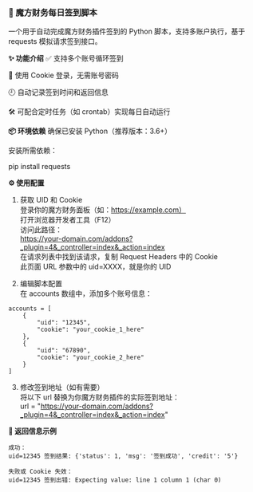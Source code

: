 ### 🧾 魔方财务每日签到脚本
一个用于自动完成魔方财务插件签到的 Python 脚本，支持多账户执行，基于 requests 模拟请求签到接口。

**✨ 功能介绍**
✅ 支持多个账号循环签到

🔐 使用 Cookie 登录，无需账号密码

🕘 自动记录签到时间和返回信息

🛠 可配合定时任务（如 crontab）实现每日自动运行

**📦 环境依赖**
确保已安装 Python（推荐版本：3.6+）

安装所需依赖：

pip install requests


**⚙️ 使用配置**
1. 获取 UID 和 Cookie<br>
登录你的魔方财务面板（如：https://example.com）<br>
打开浏览器开发者工具（F12）<br>
访问此路径：<br>
https://your-domain.com/addons?_plugin=4&_controller=index&_action=index<br>
在请求列表中找到该请求，复制 Request Headers 中的 Cookie<br>
此页面 URL 参数中的 uid=XXXX，就是你的 UID

2. 编辑脚本配置<br>
在 accounts 数组中，添加多个账号信息：

```
accounts = [
    {
        "uid": "12345",
        "cookie": "your_cookie_1_here"
    },
    {
        "uid": "67890",
        "cookie": "your_cookie_2_here"
    }
]
```

3. 修改签到地址（如有需要）<br>
将以下 url 替换为你魔方财务插件的实际签到地址：<br>
url = "https://your-domain.com/addons?_plugin=4&_controller=index&_action=index"


**📄 返回信息示例**

```
成功：
uid=12345 签到结果: {'status': 1, 'msg': '签到成功', 'credit': '5'}
```
```
失败或 Cookie 失效：
uid=12345 签到出错: Expecting value: line 1 column 1 (char 0)
```
